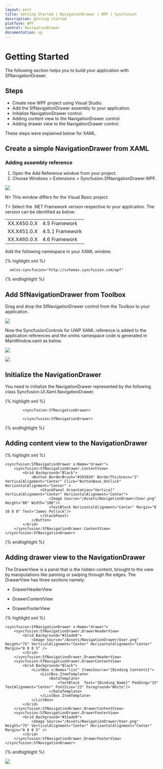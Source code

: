 ```yaml
---
layout: post
title: Getting Started | NavigationDrawer | WPF | Syncfusion
description: getting started
platform: WPF
control: NavigationDrawer
documentation: ug
---
```


# Getting Started

The following section helps you to build your application with SfNavigationDrawer.

## Steps

* Create new WPF project using Visual Studio.
* Add the SfNavigationDrawer assembly to your application.
* Initialize NavigationDrawer control.
* Adding content view to the NavigationDrawer control.
* Adding drawer view to the NavigationDrawer control.

These steps were explained below for XAML.

## Create a simple NavigationDrawer from XAML

### Adding assembly reference

1. Open the Add Reference window from your project.
2. Choose Windows > Extensions > Syncfusion.SfNavigationDrawer.WPF.

![](Getting-Started_images/Getting-Started_img1.png)

N> This window differs for the Visual Basic project.

T> Select the .NET Framework version respective to your application. The version can be identified as below:

<table>
<tr>
<td>
XX.X450.0.X
</td>
<td>
4.5 Framework
</td>
</tr>
<tr>
<td>
XX.X451.0.X
</td>
<td>
4.5.1 Framework
</td>
</tr>
<tr>
<td>
XX.X460.0.X
</td>
<td>
4.6 Framework
</td>
</table>


Add the following namespace in your XAML window.

{% highlight xml %}
      
      xmlns:syncfusion="http://schemas.syncfusion.com/wpf"

{% endhighlight %}


## Add SfNavigationDrawer from Toolbox

Drag and drop the SfNavigationDrawer control from the Toolbox to your application.

![](Getting-Started_images/Getting-Started_img2.png)

Now the SyncfusionControls for UWP XAML reference is added to the application references and the xmlns namespace code is generated in MainWindow.xaml as below.

![](Getting-Started_images/Getting-Started_img3.png)

![](Getting-Started_images/Getting-Started_img4.png)


## Initialize the NavigationDrawer

You need to initialize the NavigationDrawer represented by the following class Syncfusion.UI.Xaml.NavigationDrawer.

{% highlight xml %}
        
			<syncfusion:SfNavigationDrawer>
			
			</syncfusion:SfNavigationDrawer> 

{% endhighlight %}

## Adding content view to the NavigationDrawer

{% highlight xml %}

	<syncfusion:SfNavigationDrawer x:Name="drawer">
		<syncfusion:SfNavigationDrawer.ContentView>
			<Grid Background="Black">
				<Button BorderBrush="#393939" BorderThickness="2" VerticalAlignment="Center" Click="ButtonBase_OnClick" HorizontalAlignment="Center" >
					<StackPanel Orientation="Vertical" VerticalAlignment="Center" HorizontalAlignment="Center">
						<Image Source="/Assets/NavigationDrawer/User.png" Height="80" Width="100"/>
						<TextBlock HorizontalAlignment="Center" Margin="0 10 0 0" Text="James Pollock"/>
					</StackPanel>
				</Button>
			</Grid>
		</syncfusion:SfNavigationDrawer.ContentView>
	</syncfusion:SfNavigationDrawer>

{% endhighlight %}

## Adding drawer view to the NavigationDrawer

The DrawerView is a panel that is the hidden content, brought to the view by manipulations like panning or swiping through the edges. The DrawerView has three sections namely:

   * DrawerHeaderView
   
   * DrawerContentView
   
   * DrawerFooterView

{% highlight xml %}

	<syncfusion:SfNavigationDrawer x:Name="drawer">
		<syncfusion:SfNavigationDrawer.DrawerHeaderView>
			<Grid Background="#31ade9">
				<Image Source="/Assets/NavigationDrawer/User.png" Height="75" VerticalAlignment="Center" HorizontalAlignment="Center" Margin="0 0 0 5" />
			</Grid>
		</syncfusion:SfNavigationDrawer.DrawerHeaderView>
		<syncfusion:SfNavigationDrawer.DrawerContentView>
			<Grid Background="Black">
				<ListBox x:Name="list" ItemsSource="{Binding Contents}">
					<ListBox.ItemTemplate>
						<DataTemplate>
							<TextBlock  Text="{Binding Name}" Padding="15" TextAlignment="Center" FontSize="23" Foreground="White"/>
						</DataTemplate>
					</ListBox.ItemTemplate>
				</ListBox>
			</Grid>
		</syncfusion:SfNavigationDrawer.DrawerContentView>
		<syncfusion:SfNavigationDrawer.DrawerFooterView>
			<Grid Background="#31ade9">
				<Image Source="/Assets/NavigationDrawer/User.png" Height="75" VerticalAlignment="Center" HorizontalAlignment="Center" Margin="0 0 0 5" />
			</Grid>
		</syncfusion:SfNavigationDrawer.DrawerFooterView>
	</syncfusion:SfNavigationDrawer>
    
{% endhighlight %}


![](Getting-Started_images/Getting-Started_img5.png)
                   

